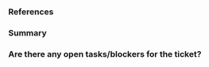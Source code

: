 ### References

<!-- (Which ticket does the merge request reference e.g STORY-BUG-123) -->

### Summary

<!-- (What does the merge request solve?) -->
<!-- For a bug: (Which bug does the merge request solve?) -->

### Are there any open tasks/blockers for the ticket?

<!--(Are all tasks for the referred ticket done, are there any other issues, comments)-->

<!-- ### Optional: Next Step -->

<!-- (If there are any open tasks/blockers, what is the next step - any follow-ups?) -->
